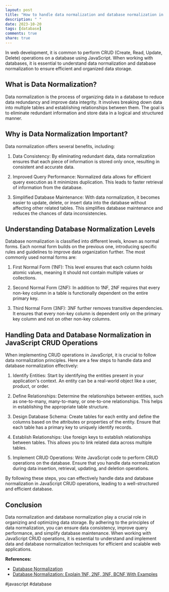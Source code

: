```yaml
---
layout: post
title: "How to handle data normalization and database normalization in JavaScript CRUD operations."
description: " "
date: 2023-10-20
tags: [database]
comments: true
share: true
---
```


In web development, it is common to perform CRUD (Create, Read, Update, Delete) operations on a database using JavaScript. When working with databases, it is essential to understand data normalization and database normalization to ensure efficient and organized data storage.

## What is Data Normalization?

Data normalization is the process of organizing data in a database to reduce data redundancy and improve data integrity. It involves breaking down data into multiple tables and establishing relationships between them. The goal is to eliminate redundant information and store data in a logical and structured manner.

## Why is Data Normalization Important?

Data normalization offers several benefits, including:

1. Data Consistency: By eliminating redundant data, data normalization ensures that each piece of information is stored only once, resulting in consistent and accurate data.

2. Improved Query Performance: Normalized data allows for efficient query execution as it minimizes duplication. This leads to faster retrieval of information from the database.

3. Simplified Database Maintenance: With data normalization, it becomes easier to update, delete, or insert data into the database without affecting other related tables. This simplifies database maintenance and reduces the chances of data inconsistencies.

## Understanding Database Normalization Levels

Database normalization is classified into different levels, known as normal forms. Each normal form builds on the previous one, introducing specific rules and guidelines to improve data organization further. The most commonly used normal forms are:

1. First Normal Form (1NF): This level ensures that each column holds atomic values, meaning it should not contain multiple values or collections.

2. Second Normal Form (2NF): In addition to 1NF, 2NF requires that every non-key column in a table is functionally dependent on the entire primary key.

3. Third Normal Form (3NF): 3NF further removes transitive dependencies. It ensures that every non-key column is dependent only on the primary key column and not on other non-key columns.

## Handling Data and Database Normalization in JavaScript CRUD Operations

When implementing CRUD operations in JavaScript, it is crucial to follow data normalization principles. Here are a few steps to handle data and database normalization effectively:

1. Identify Entities: Start by identifying the entities present in your application's context. An entity can be a real-world object like a user, product, or order.

2. Define Relationships: Determine the relationships between entities, such as one-to-many, many-to-many, or one-to-one relationships. This helps in establishing the appropriate table structure.

3. Design Database Schema: Create tables for each entity and define the columns based on the attributes or properties of the entity. Ensure that each table has a primary key to uniquely identify records.

4. Establish Relationships: Use foreign keys to establish relationships between tables. This allows you to link related data across multiple tables.

5. Implement CRUD Operations: Write JavaScript code to perform CRUD operations on the database. Ensure that you handle data normalization during data insertion, retrieval, updating, and deletion operations.

By following these steps, you can effectively handle data and database normalization in JavaScript CRUD operations, leading to a well-structured and efficient database.

## Conclusion

Data normalization and database normalization play a crucial role in organizing and optimizing data storage. By adhering to the principles of data normalization, you can ensure data consistency, improve query performance, and simplify database maintenance. When working with JavaScript CRUD operations, it is essential to understand and implement data and database normalization techniques for efficient and scalable web applications.

**References:**
- [Database Normalization](https://en.wikipedia.org/wiki/Database_normalization)
- [Database Normalization: Explain 1NF, 2NF, 3NF, BCNF With Examples](https://www.guru99.com/database-normalization.html)

\#javascript #database